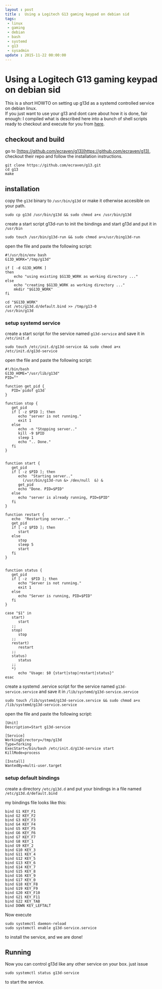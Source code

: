 ```yaml
---
layout : post
title :  Using a Logitech G13 gaming keypad on debian sid
tags:
 - linux
 - gaming
 - debian
 - bash
 - systemd
 - g13
 - sysadmin
update : 2015-11-22 00:00:00
---
```


# Using a Logitech G13 gaming keypad on debian sid

This is a short HOWTO on setting up g13d as a systemd controlled service on debian linux.  
If you just want to use your g13 and dont care about how it is done, fair enough: I compiled what is described here into a bunch of shell scripts ready to checkout and execute for you from [here](https://github.com/lumue/g13d-service).

## checkout and build

go to [https://github.com/ecraven/g13](https://github.com/ecraven/g13), checkout their repo and follow the installation instructions.
    
    git clone https://github.com/ecraven/g13.git
    cd g13
    make

## installation

copy the ``g13d`` binary to ``/usr/bin/g13d`` or make it otherwise accesible on your path.

    sudo cp g13d /usr/bin/g13d && sudo chmod a+x /usr/bin/g13d
    
create a start script g13d-run to init the bindings and start g13d and put it in ``/usr/bin``

    sudo touch /usr/bin/g13d-run && sudo chmod a+x/usr/bing13d-run
    
open the file and paste the following script:

    #!/usr/bin/env bash
    G13D_WORK="/tmp/g13d"
    
    if [ -d G13D_WORK ]
    then
        echo "using existing $G13D_WORK as working directory ..."
    else
        echo "creating $G13D_WORK as working directory ..."
        mkdir "$G13D_WORK"
    fi
    
    cd "$G13D_WORK"
    cat /etc/g13d.d/default.bind >> /tmp/g13-0
    /usr/bin/g13d
    
### setup systemd service
    
create a start script for the service named ``g13d-service`` and save it in ``/etc/init.d``

    sudo touch /etc/init.d/g13d-service && sudo chmod a+x /etc/init.d/g13d-service
    
open the file and paste the following script:

    #!/bin/bash
    G13D_HOME="/usr/lib/g13d"
    PID=""
    
    function get_pid {
       PID=`pidof g13d`
    }
    
    function stop {
       get_pid
       if [ -z $PID ]; then
          echo "server is not running."
          exit 1
       else
          echo -n "Stopping server.."
          kill -9 $PID
          sleep 1
          echo ".. Done."
       fi
    }
    
    
    function start {
       get_pid
       if [ -z $PID ]; then
          echo  "Starting server.."
            (/usr/bin/g13d-run &> /dev/null  &) &
          get_pid
          echo "Done. PID=$PID"
       else
          echo "server is already running, PID=$PID"
       fi
    }
    
    function restart {
       echo  "Restarting server.."
       get_pid
       if [ -z $PID ]; then
          start
       else
          stop
          sleep 5
          start
       fi
    }
    
    
    function status {
       get_pid
       if [ -z  $PID ]; then
          echo "Server is not running."
          exit 1
       else
          echo "Server is running, PID=$PID"
       fi
    }
    
    case "$1" in
       start)
          start
       ;;
       stop)
          stop
       ;;
       restart)
          restart
       ;;
       status)
          status
       ;;
       *)
          echo "Usage: $0 {start|stop|restart|status}"
    esac

create a systemd .service script for the service named ``g13d-service.service`` and save it in ``/lib/systemd/g13d-service.service``

    sudo touch /lib/systemd/g13d-service.service && sudo chmod a+x /lib/systemd/g13d-service.service
    
open the file and paste the following script:

    [Unit]
    Description=Start g13d-service
    
    [Service]
    WorkingDirectory=/tmp/g13d
    Type=forking
    ExecStart=/bin/bash /etc/init.d/g13d-service start
    KillMode=process
    
    [Install]
    WantedBy=multi-user.target

### setup default bindings

create a directory ``/etc/g13d.d`` and put your bindings in a file named ``/etc/g13d.d/default.bind``

my bindings file looks like this:

    bind G1 KEY_F1
    bind G2 KEY_F2
    bind G3 KEY_F3
    bind G4 KEY_F4
    bind G5 KEY_F5
    bind G6 KEY_F6
    bind G7 KEY_F7
    bind G8 KEY_1 
    bind G9 KEY_2
    bind G10 KEY_3
    bind G11 KEY_4
    bind G12 KEY_5
    bind G13 KEY_6
    bind G14 KEY_7
    bind G15 KEY_8
    bind G16 KEY_9
    bind G17 KEY_0
    bind G18 KEY_F8
    bind G19 KEY_F9
    bind G20 KEY_F10
    bind G21 KEY_F11
    bind G22 KEY_TAB
    bind DOWN KEY_LEFTALT
    
Now execute 

    sudo systemctl daemon-reload
    sudo systemctl enable g13d-service.service

to install the service, and we are done!

## Running 

Now you can control g13d like any other service on your box. just issue
    
    sudo systemctl status g13d-service

to start the service.

